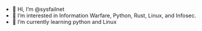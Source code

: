 - 👋 Hi, I’m @sysfailnet
- 👀 I’m interested in Information Warfare, Python, Rust, Linux, and Infosec.
- 🌱 I’m currently learning python and Linux

<!---
sysfailnet/sysfailnet is a ✨ special ✨ repository because its `README.md` (this file) appears on your GitHub profile.
You can click the Preview link to take a look at your changes.
--->
